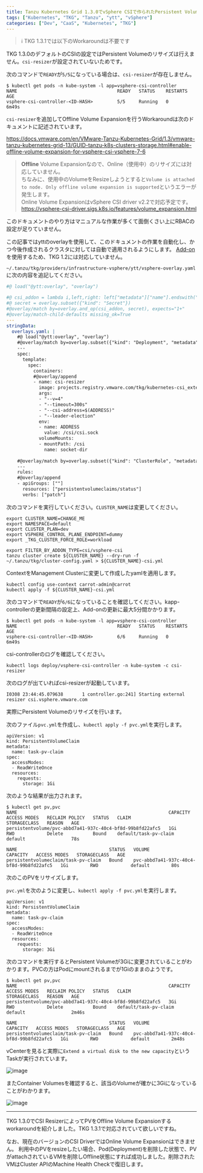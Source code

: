 ```yaml
---
title: Tanzu Kubernetes Grid 1.3.0でvSphere CSIで作られたPersistent VolumeをOffline Volume Expansionするworkaround
tags: ["Kubernetes", "TKG", "Tanzu", "ytt", "vSphere"]
categories: ["Dev", "CaaS", "Kubernetes", "TKG"]
---
```


> ℹ️ TKG 1.3.1では以下のWorkaroundは不要です

TKG 1.3.0のデフォルトのCSIの設定ではPersistent Volumeのリサイズは行えません。`csi-resizer`が設定されていないためです。

次のコマンドで`READY`が`5/5`になっている場合は、`csi-resizer`が存在しません。

```
$ kubectl get pods -n kube-system -l app=vsphere-csi-controller
NAME                                     READY   STATUS    RESTARTS   AGE
vsphere-csi-controller-<ID-HASH>         5/5     Running   0          6m49s
```

`csi-resizer`を追加してOffline Volume Expansionを行うWorkaroundは次のドキュメントに記述されています。

https://docs.vmware.com/en/VMware-Tanzu-Kubernetes-Grid/1.3/vmware-tanzu-kubernetes-grid-13/GUID-tanzu-k8s-clusters-storage.html#enable-offline-volume-expansion-for-vsphere-csi-vsphere-7-6

> **Offline** Volume Expansionなので、Online（使用中）のリサイズには対応していません。<br>
> ちなみに、使用中のVolumeをResizeしようとすると`Volume is attached to node. Only offline volume expansion is supported`というエラーが発生します。<br>
> Online Volume ExpansionはvSphere CSI driver v2.2で対応予定です。 https://vsphere-csi-driver.sigs.k8s.io/features/volume_expansion.html

このドキュメントのやり方はマニュアルな作業が多くて面倒くさい上にRBACの設定が足りていません。

この記事ではyttのoverlayを使用して、このドキュメントの作業を自動化し、かつ今後作成されるクラスタに対しては自動で適用されるようにします。
[Add-on](https://docs.vmware.com/en/VMware-Tanzu-Kubernetes-Grid/1.3/vmware-tanzu-kubernetes-grid-13/GUID-upgrade-tkg-addons.html)を使用するため、TKG 1.2には対応していません。

`~/.tanzu/tkg/providers/infrastructure-vsphere/ytt/vsphere-overlay.yaml`に次の内容を追記してください。

 
```yaml
#@ load("@ytt:overlay", "overlay")

#@ csi_addon = lambda i,left,right: left["metadata"]["name"].endswith("-vsphere-csi-addon")
#@ secret = overlay.subset({"kind": "Secret"})
#@overlay/match by=overlay.and_op(csi_addon, secret), expects="1+"
#@overlay/match-child-defaults missing_ok=True
---
stringData:
  overlays.yaml: |
    #@ load("@ytt:overlay", "overlay")
    #@overlay/match by=overlay.subset({"kind": "Deployment", "metadata": {"name": "vsphere-csi-controller"}})
    ---
    spec:
      template:
        spec:
          containers:
          #@overlay/append
          - name: csi-resizer
            image: projects.registry.vmware.com/tkg/kubernetes-csi_external-resizer:v1.0.0_vmware.1
            args:
            - "--v=4"
            - "--timeout=300s"
            - "--csi-address=$(ADDRESS)"
            - "--leader-election"
            env:
            - name: ADDRESS
              value: /csi/csi.sock
            volumeMounts:
            - mountPath: /csi
              name: socket-dir
    
    #@overlay/match by=overlay.subset({"kind": "ClusterRole", "metadata": {"name": "vsphere-csi-controller-role"}})
    ---
    rules:
    #@overlay/append
    - apiGroups: [""]
      resources: ["persistentvolumeclaims/status"]
      verbs: ["patch"]
```

次のコマンドを実行していください。`CLUSTER_NAME`は変更してください。

```
export CLUSTER_NAME=CHANGE_ME
export NAMESPACE=default
export CLUSTER_PLAN=dev
export VSPHERE_CONTROL_PLANE_ENDPOINT=dummy
export _TKG_CLUSTER_FORCE_ROLE=workload

export FILTER_BY_ADDON_TYPE=csi/vsphere-csi
tanzu cluster create ${CLUSTER_NAME} --dry-run -f ~/.tanzu/tkg/cluster-config.yaml > ${CLUSTER_NAME}-csi.yml
```

ContextをManagement Clusterに変更して作成したyamlを適用します。

```
kubectl config use-context carrot-admin@carrot
kubectl apply -f ${CLUSTER_NAME}-csi.yml
```

次のコマンドで`READY`が`6/6`になっていることを確認してください。kapp-controllerの更新間隔の設定上、Add-onの更新に最大5分間かかります。

```
$ kubectl get pods -n kube-system -l app=vsphere-csi-controller
NAME                                     READY   STATUS    RESTARTS   AGE
vsphere-csi-controller-<ID-HASH>         6/6     Running   0          6m49s
```

csi-controllerのログを確認してください。

```
kubectl logs deploy/vsphere-csi-controller -n kube-system -c csi-resizer
```


次のログが出ていればcsi-resizerが起動しています。
```
I0308 23:44:45.079638       1 controller.go:241] Starting external resizer csi.vsphere.vmware.com 
```


実際にPersistent Volumeのリサイズを行います。

次のファイル`pvc.yml`を作成し、`kubectl apply -f pvc.yml`を実行します。
```
apiVersion: v1
kind: PersistentVolumeClaim
metadata:
  name: task-pv-claim
spec:
  accessModes:
  - ReadWriteOnce
  resources:
    requests:
      storage: 1Gi
```

次のような結果が出力されます。

```
$ kubectl get pv,pvc                
NAME                                                        CAPACITY   ACCESS MODES   RECLAIM POLICY   STATUS   CLAIM                     STORAGECLASS   REASON   AGE
persistentvolume/pvc-abbd7a41-937c-40c4-bf8d-99b8fd22afc5   1Gi        RWO            Delete           Bound    default/task-pv-claim     default                 78s

NAME                                  STATUS   VOLUME                                     CAPACITY   ACCESS MODES   STORAGECLASS   AGE
persistentvolumeclaim/task-pv-claim   Bound    pvc-abbd7a41-937c-40c4-bf8d-99b8fd22afc5   1Gi        RWO            default        80s
```

次のこのPVをリサイズします。

`pvc.yml`を次のように変更し、`kubectl apply -f pvc.yml`を実行します。
```
apiVersion: v1
kind: PersistentVolumeClaim
metadata:
  name: task-pv-claim
spec:
  accessModes:
  - ReadWriteOnce
  resources:
    requests:
      storage: 3Gi
```

次のコマンドを実行するとPersistent Volumeが3Giに変更されていることがわかります。PVCの方はPodにmountされるまでが1Giのままのようです。

```
$ kubectl get pv,pvc           
NAME                                                        CAPACITY   ACCESS MODES   RECLAIM POLICY   STATUS   CLAIM                     STORAGECLASS   REASON   AGE
persistentvolume/pvc-abbd7a41-937c-40c4-bf8d-99b8fd22afc5   3Gi        RWO            Delete           Bound    default/task-pv-claim     default                 2m46s

NAME                                  STATUS   VOLUME                                     CAPACITY   ACCESS MODES   STORAGECLASS   AGE
persistentvolumeclaim/task-pv-claim   Bound    pvc-abbd7a41-937c-40c4-bf8d-99b8fd22afc5   1Gi        RWO            default        2m48s
```

vCenterを見ると実際に`Extend a virtual disk to the new capacity`というTaskが実行されています。

![image](https://user-images.githubusercontent.com/106908/113516113-805a0580-95b3-11eb-8122-03a59a146322.png)

またContainer Volumesを確認すると、該当のVolumeが確かに3Giになっていることがわかります。

![image](https://user-images.githubusercontent.com/106908/113516144-aaabc300-95b3-11eb-8741-bea8c77e49a3.png)

---

TKG 1.3.0でCSI ResizerによってPVをOffline Volume Expansionするworkaroundを紹介しました。TKG 1.3.1で対応されていて欲しいですね。

なお、現在のバージョンのCSI DriverではOnline Volume Expansionはできません。
利用中のPVをresizeしたい場合、Pod(Deployment)を削除した状態で、PVがattachされているVMを削除しOffline状態にすれば成功しました。削除されたVMはCluster APIのMachine Health Checkで復旧します。
